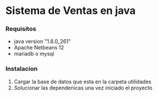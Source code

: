 # Sistema de Ventas en java
###  Requisitos
- java version "1.8.0_261"
- Apache Netbeans 12
- mariadb o mysql
###  Instalacion
1. Cargar la base de datos que esta en la carpeta utilidades
2.	Solucionar las dependenicas una vez iniciado el proyecto
